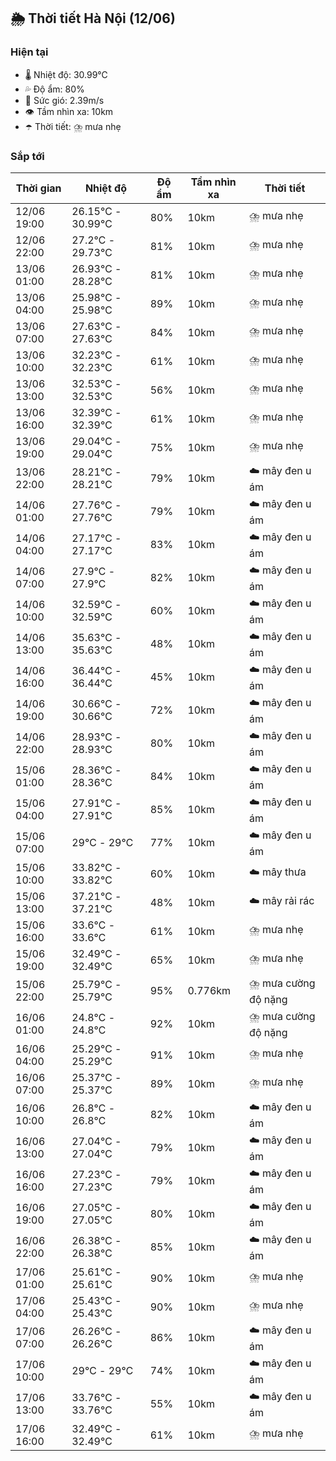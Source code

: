 ## 🌦️ Thời tiết Hà Nội (12/06)

### Hiện tại

- 🌡️ Nhiệt độ: 30.99℃
- 💦 Độ ẩm: 80%
- 💨 Sức gió: 2.39m/s
- 👁️ Tầm nhìn xa: 10km
- ☂️ Thời tiết: ⛈️ mưa nhẹ

### Sắp tới

| Thời gian | Nhiệt độ | Độ ẩm | Tầm nhìn xa | Thời tiết |
| --- | --- | --- | --- | --- |
| 12/06 19:00 | 26.15℃ - 30.99℃ | 80% | 10km | ⛈️ mưa nhẹ |
| 12/06 22:00 | 27.2℃ - 29.73℃ | 81% | 10km | ⛈️ mưa nhẹ |
| 13/06 01:00 | 26.93℃ - 28.28℃ | 81% | 10km | ⛈️ mưa nhẹ |
| 13/06 04:00 | 25.98℃ - 25.98℃ | 89% | 10km | ⛈️ mưa nhẹ |
| 13/06 07:00 | 27.63℃ - 27.63℃ | 84% | 10km | ⛈️ mưa nhẹ |
| 13/06 10:00 | 32.23℃ - 32.23℃ | 61% | 10km | ⛈️ mưa nhẹ |
| 13/06 13:00 | 32.53℃ - 32.53℃ | 56% | 10km | ⛈️ mưa nhẹ |
| 13/06 16:00 | 32.39℃ - 32.39℃ | 61% | 10km | ⛈️ mưa nhẹ |
| 13/06 19:00 | 29.04℃ - 29.04℃ | 75% | 10km | ⛈️ mưa nhẹ |
| 13/06 22:00 | 28.21℃ - 28.21℃ | 79% | 10km | ☁️ mây đen u ám |
| 14/06 01:00 | 27.76℃ - 27.76℃ | 79% | 10km | ☁️ mây đen u ám |
| 14/06 04:00 | 27.17℃ - 27.17℃ | 83% | 10km | ☁️ mây đen u ám |
| 14/06 07:00 | 27.9℃ - 27.9℃ | 82% | 10km | ☁️ mây đen u ám |
| 14/06 10:00 | 32.59℃ - 32.59℃ | 60% | 10km | ☁️ mây đen u ám |
| 14/06 13:00 | 35.63℃ - 35.63℃ | 48% | 10km | ☁️ mây đen u ám |
| 14/06 16:00 | 36.44℃ - 36.44℃ | 45% | 10km | ☁️ mây đen u ám |
| 14/06 19:00 | 30.66℃ - 30.66℃ | 72% | 10km | ☁️ mây đen u ám |
| 14/06 22:00 | 28.93℃ - 28.93℃ | 80% | 10km | ☁️ mây đen u ám |
| 15/06 01:00 | 28.36℃ - 28.36℃ | 84% | 10km | ☁️ mây đen u ám |
| 15/06 04:00 | 27.91℃ - 27.91℃ | 85% | 10km | ☁️ mây đen u ám |
| 15/06 07:00 | 29℃ - 29℃ | 77% | 10km | ☁️ mây đen u ám |
| 15/06 10:00 | 33.82℃ - 33.82℃ | 60% | 10km | ☁️ mây thưa |
| 15/06 13:00 | 37.21℃ - 37.21℃ | 48% | 10km | ☁️ mây rải rác |
| 15/06 16:00 | 33.6℃ - 33.6℃ | 61% | 10km | ⛈️ mưa nhẹ |
| 15/06 19:00 | 32.49℃ - 32.49℃ | 65% | 10km | ⛈️ mưa nhẹ |
| 15/06 22:00 | 25.79℃ - 25.79℃ | 95% | 0.776km | ⛈️ mưa cường độ nặng |
| 16/06 01:00 | 24.8℃ - 24.8℃ | 92% | 10km | ⛈️ mưa cường độ nặng |
| 16/06 04:00 | 25.29℃ - 25.29℃ | 91% | 10km | ⛈️ mưa nhẹ |
| 16/06 07:00 | 25.37℃ - 25.37℃ | 89% | 10km | ⛈️ mưa nhẹ |
| 16/06 10:00 | 26.8℃ - 26.8℃ | 82% | 10km | ☁️ mây đen u ám |
| 16/06 13:00 | 27.04℃ - 27.04℃ | 79% | 10km | ☁️ mây đen u ám |
| 16/06 16:00 | 27.23℃ - 27.23℃ | 79% | 10km | ☁️ mây đen u ám |
| 16/06 19:00 | 27.05℃ - 27.05℃ | 80% | 10km | ☁️ mây đen u ám |
| 16/06 22:00 | 26.38℃ - 26.38℃ | 85% | 10km | ☁️ mây đen u ám |
| 17/06 01:00 | 25.61℃ - 25.61℃ | 90% | 10km | ⛈️ mưa nhẹ |
| 17/06 04:00 | 25.43℃ - 25.43℃ | 90% | 10km | ⛈️ mưa nhẹ |
| 17/06 07:00 | 26.26℃ - 26.26℃ | 86% | 10km | ☁️ mây đen u ám |
| 17/06 10:00 | 29℃ - 29℃ | 74% | 10km | ☁️ mây đen u ám |
| 17/06 13:00 | 33.76℃ - 33.76℃ | 55% | 10km | ☁️ mây đen u ám |
| 17/06 16:00 | 32.49℃ - 32.49℃ | 61% | 10km | ⛈️ mưa nhẹ |
